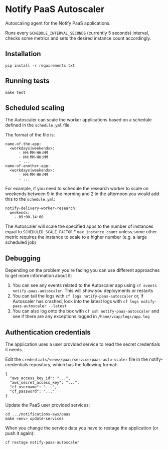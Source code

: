 # Notify PaaS Autoscaler

Autoscaling agent for the Notify PaaS applications.

Runs every `SCHEDULE_INTERVAL_SECONDS` (currently 5 seconds) interval, checks some metrics and sets the desired instance count accordingly.

## Installation

```
pip install -r requirements.txt
```

## Running tests

```
make test
```

## Scheduled scaling

The Autoscaler can scale the worker applications based on a schedule defined in the `schedule.yml` file.

The format of the file is:

```
name-of-the-app:
  <workdays|weekends>:
      - HH:MM-HH:MM
      - HH:MM-HH:MM
      - ...
name-of-another-app:
  <workdays|weekends>:
      - HH:MM-HH:MM
      - ...
```

For example, if you need to schedule the research worker to scale on weekends between
9 in the morning and 2 in the afternoon you would add this to the `schedule.yml`:

```
notify-delivery-worker-research:
  weekends:
    - 09:00-14:00
```

The Autoscaler will scale the specified apps to the number of instances equal to `SCHEDULED_SCALE_FACTOR` * `max_instance_count`
unless some other metric requires the instance to scale to a higher number (e.g. a large scheduled job)

## Debugging

Depending on the problem you're facing you can use different approaches to get more information about it:

1. You can see any events related to the Autoscaler app using `cf events notify-paas-autoscaler`. This
   will show you deployments or restarts
1. You can tail the logs with `cf logs notify-paas-autoscaler` or, if Autoscaler has crashed, look into the latest logs with `cf logs notify-paas-autoscaler --latest`
1. You can also log onto the box with `cf ssh notify-paas-autoscaler` and see if there are any exceptions logged in
   `/home/vcap/logs/app.log`

## Authentication credentials

The application uses a user provided service to read the secret credentials it needs.

Edit the ```credentials/<env>/paas/service/paas-auto-scaler``` file in the notify-credentials repository, which has the following format:

```
{
  "aws_access_key_id": "...",
  "aws_secret_access_key": "...",
  "cf_username": "...",
  "cf_password": "..."
}
```

Update the PaaS user provided services:

```
cd .../notifications-aws/paas
make <env> update-services
```

When you change the service data you have to restage the application (or push it again):

```
cf restage notify-paas-autoscaler
```
